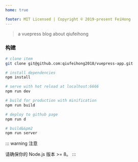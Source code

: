 ```yaml
---
home: true

footer: MIT Licensed | Copyright © 2019-present FeiHong
---
```


<template>
    <el-carousel :interval="4000" type="card" height="200px" interval="1000">
        <el-carousel-item v-for="item in arrPng" :key="item">
         <a :href='item.docLink'><img :src="item.pngLink"/></a>
        </el-carousel-item>
    </el-carousel>
</template>

<script>
    export default {
        data() {
            return {
                arrPng: [
                    {
                        pngLink:'https://user-gold-cdn.xitu.io/2019/6/17/16b647bd65968947?imageView2/1/w/1304/h/734/q/85/format/webp/interlace/1',
                        docLink:'https://www.qiufeihong.top/technical-summary/mocha/'
                    },
                    {
                        pngLink:'https://user-gold-cdn.xitu.io/2019/6/5/16b2546faf9430c4?imageView2/1/w/1080/h/320/q/85/format/webp/interlace/1',
                        docLink:'https://www.qiufeihong.top/technical-summary/gitlab/'
                    },{
                        pngLink:'https://user-gold-cdn.xitu.io/2019/6/5/16b2571e13dbbdc6?imageView2/1/w/1080/h/320/q/85/format/webp/interlace/1',
                        docLink:'https://www.qiufeihong.top/technical-summary/jenkins/'
                    },{
                        pngLink:'https://user-gold-cdn.xitu.io/2019/6/5/16b25770c4917f2f?imageView2/1/w/1080/h/320/q/85/format/webp/interlace/1',
                        docLink:'https://www.qiufeihong.top/technical-summary/vuepress/'
                    },{
                        pngLink:'https://user-gold-cdn.xitu.io/2019/6/20/16b7403d36b0f0a1?imageView2/1/w/1080/h/320/q/85/format/webp/interlace/1',
                        docLink:'https://www.qiufeihong.top/technical-summary/apiDoc/'
                    },{
                        pngLink:'https://user-gold-cdn.xitu.io/2019/7/10/16bd9e3c59139ab9?imageView2/1/w/1080/h/320/q/85/format/webp/interlace/1',
                        docLink:'https://www.qiufeihong.top/technical-summary/nginx-ssl-https/'
                    }
                ]
            }
        }
    }
</script>

<style>
    .el-carousel__item h3 {
        color: #475669;
        font-size: 14px;
        opacity: 0.75;
        line-height: 200px;
        margin: 0;
    }

    .el-carousel__item:nth-child(2n) {
        background-color: #99a9bf;
    }

    .el-carousel__item:nth-child(2n+1) {
        background-color: #d3dce6;
    }
</style>

> a vuepress blog about qiufeihong

### 构建
```bash
# clone item
git clone git@github.com:qiufeihong2018/vuepress-app.git

# install dependencies
npm install 

# serve with hot reload at localhost:6666
npm run dev

# build for production with minification
npm run build

# deploy to github page
npm run d

# build&&pm2
npm run server
```

::: warning 注意

请确保你的 Node.js 版本 >= 8。
:::
